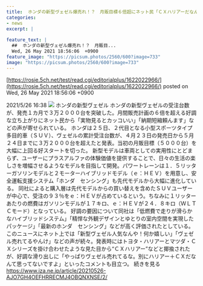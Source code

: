 ```yaml
---
title:  ホンダの新型ヴェゼル爆売れ！？　月販目標６倍超にネット民「ＣＸハリアーだなんて思ってないよ」  
categories:
- news
excerpt: |
  
feature_text: |
  ##  ホンダの新型ヴェゼル爆売れ！？　月販目...
  Wed, 26 May 2021 18:56:06  +0900
feature_image: "https://picsum.photos/2560/600?image=733"
image: "https://picsum.photos/2560/600?image=733"
---
```


[https://rosie.5ch.net/test/read.cgi/editorialplus/1622022966/](https://rosie.5ch.net/test/read.cgi/editorialplus/1622022966/)
posted on Wed, 26 May 2021 18:56:06  +0900

<!--more-->

2021/5/26 16:38 ![](https://sankei-sankei-prod.cdn.arcpublishing.com/resizer/qDuAH5jfy0_ZgS9g7UCxB7yP-sA=/730x0/smart/cloudfront-ap-northeast-1.images.arcpublishing.com/sankei/VFVCMOC42FD7BAX4T52DHSFUZY.jpg) ホンダの新型ヴェゼル ホンダの新型ヴェゼルの受注台数が、発売１カ月で３万２０００台を突破した。月間販売計画の６倍を超える好調な立ち上がりにネット民から「実物見るとカッコいい」「納期短縮頼んます」などの声が寄せられている。 ホンダは２５日、２代目となる小型スポーツタイプ多目的車（ＳＵＶ）、ヴェゼルの累計受注台数が、４月２３日の発売日から５月２４日までに３万２０００台を超えたと発表。当初の月販目標（５０００台）を大幅に上回る好スタートを切った。 新型モデルは車両としての実用性にとどまらず、ユーザーにプラスアルファの体験価値を提供することで、日々の生活の楽しさを増幅させるようなモデルを目指して開発。パワートレーンは１．５リッターガソリンモデルと２モーターハイブリッドモデル（ｅ：ＨＥＶ）を用意し、安全運転支援システム「ホンダ　センシング」も先代モデルから大幅に進化している。 同社によると購入層は先代モデルからの買い替えを含めたＳＵＶユーザーが中心で、受注の９３％をｅ：ＨＥＶが占めているという。ちなみに１リッターあたりの燃費はガソリンモデルが１７キロ、ｅ：ＨＥＶが２４．８キロ（ＷＬＴＣモード）となっている。 好調の要因について同社は「低燃費で走りが滑らかなハイブリッドシステム」「精悍な外観デザインとゆとりの室内空間を実現したパッケージ」「最新のホンダ　センシング」などが高く評価されたとしている。 このニュースにネット上では「新型ヴェゼル人気なんや！何か嬉しい」「ヴェゼル売れてるやんけ」などの声が続々。発表時にはトヨタ・ハリアーとマツダ・ＣＸシリーズを掛け合わせたような見た目から“ＣＸハリアー”などと揶揄されたが、好調な滑り出しに「やっぱりヴェゼル売れてるな。別にハリアー＋ＣＸだなんて思ってないですよ」といったコメントも目立つ。 続きを見る https://www.iza.ne.jp/article/20210526-AJO7GH4OEFHRRECMJ4OBQNXNSE/2/
